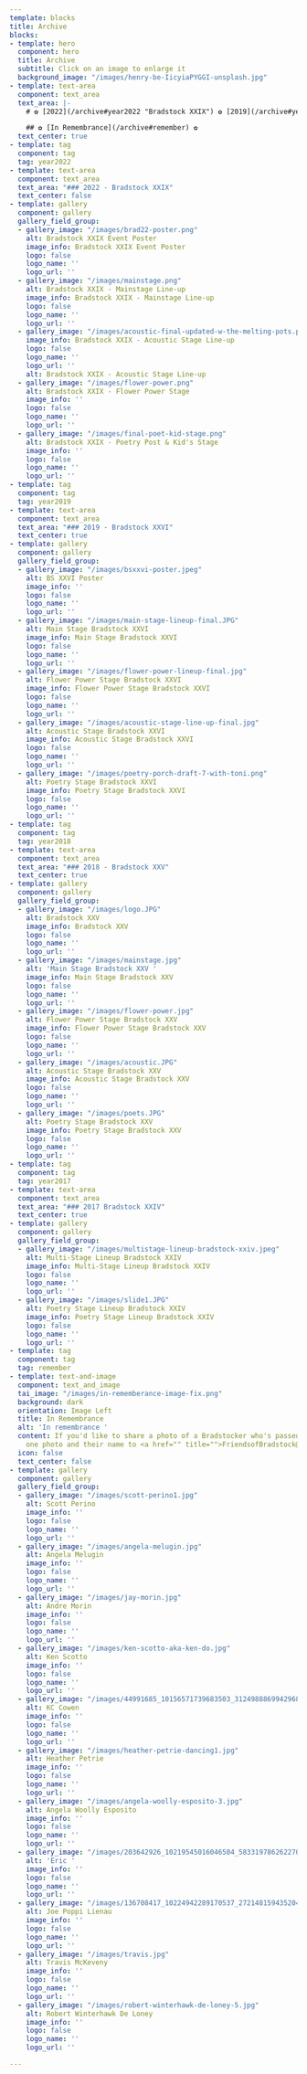 ```yaml
---
template: blocks
title: Archive
blocks:
- template: hero
  component: hero
  title: Archive
  subtitle: Click on an image to enlarge it
  background_image: "/images/henry-be-IicyiaPYGGI-unsplash.jpg"
- template: text-area
  component: text_area
  text_area: |-
    # ✿ [2022](/archive#year2022 "Bradstock XXIX") ✿ [2019](/archive#year2019 "Bradstock XXVI") ✿ [2018](/archive#year2018 "2018") ✿ [2017](/archive#year2017 "2017") ✿

    ## ✿ [In Remembrance](/archive#remember) ✿
  text_center: true
- template: tag
  component: tag
  tag: year2022
- template: text-area
  component: text_area
  text_area: "### 2022 - Bradstock XXIX"
  text_center: false
- template: gallery
  component: gallery
  gallery_field_group:
  - gallery_image: "/images/brad22-poster.png"
    alt: Bradstock XXIX Event Poster
    image_info: Bradstock XXIX Event Poster
    logo: false
    logo_name: ''
    logo_url: ''
  - gallery_image: "/images/mainstage.png"
    alt: Bradstock XXIX - Mainstage Line-up
    image_info: Bradstock XXIX - Mainstage Line-up
    logo: false
    logo_name: ''
    logo_url: ''
  - gallery_image: "/images/acoustic-final-updated-w-the-melting-pots.png"
    image_info: Bradstock XXIX - Acoustic Stage Line-up
    logo: false
    logo_name: ''
    logo_url: ''
    alt: Bradstock XXIX - Acoustic Stage Line-up
  - gallery_image: "/images/flower-power.png"
    alt: Bradstock XXIX - Flower Power Stage
    image_info: ''
    logo: false
    logo_name: ''
    logo_url: ''
  - gallery_image: "/images/final-poet-kid-stage.png"
    alt: Bradstock XXIX - Poetry Post & Kid's Stage
    image_info: ''
    logo: false
    logo_name: ''
    logo_url: ''
- template: tag
  component: tag
  tag: year2019
- template: text-area
  component: text_area
  text_area: "### 2019 - Bradstock XXVI"
  text_center: true
- template: gallery
  component: gallery
  gallery_field_group:
  - gallery_image: "/images/bsxxvi-poster.jpeg"
    alt: BS XXVI Poster
    image_info: ''
    logo: false
    logo_name: ''
    logo_url: ''
  - gallery_image: "/images/main-stage-lineup-final.JPG"
    alt: Main Stage Bradstock XXVI
    image_info: Main Stage Bradstock XXVI
    logo: false
    logo_name: ''
    logo_url: ''
  - gallery_image: "/images/flower-power-lineup-final.jpg"
    alt: Flower Power Stage Bradstock XXVI
    image_info: Flower Power Stage Bradstock XXVI
    logo: false
    logo_name: ''
    logo_url: ''
  - gallery_image: "/images/acoustic-stage-line-up-final.jpg"
    alt: Acoustic Stage Bradstock XXVI
    image_info: Acoustic Stage Bradstock XXVI
    logo: false
    logo_name: ''
    logo_url: ''
  - gallery_image: "/images/poetry-porch-draft-7-with-toni.png"
    alt: Poetry Stage Bradstock XXVI
    image_info: Poetry Stage Bradstock XXVI
    logo: false
    logo_name: ''
    logo_url: ''
- template: tag
  component: tag
  tag: year2018
- template: text-area
  component: text_area
  text_area: "### 2018 - Bradstock XXV"
  text_center: true
- template: gallery
  component: gallery
  gallery_field_group:
  - gallery_image: "/images/logo.JPG"
    alt: Bradstock XXV
    image_info: Bradstock XXV
    logo: false
    logo_name: ''
    logo_url: ''
  - gallery_image: "/images/mainstage.jpg"
    alt: 'Main Stage Bradstock XXV '
    image_info: Main Stage Bradstock XXV
    logo: false
    logo_name: ''
    logo_url: ''
  - gallery_image: "/images/flower-power.jpg"
    alt: Flower Power Stage Bradstock XXV
    image_info: Flower Power Stage Bradstock XXV
    logo: false
    logo_name: ''
    logo_url: ''
  - gallery_image: "/images/acoustic.JPG"
    alt: Acoustic Stage Bradstock XXV
    image_info: Acoustic Stage Bradstock XXV
    logo: false
    logo_name: ''
    logo_url: ''
  - gallery_image: "/images/poets.JPG"
    alt: Poetry Stage Bradstock XXV
    image_info: Poetry Stage Bradstock XXV
    logo: false
    logo_name: ''
    logo_url: ''
- template: tag
  component: tag
  tag: year2017
- template: text-area
  component: text_area
  text_area: "### 2017 Bradstock XXIV"
  text_center: true
- template: gallery
  component: gallery
  gallery_field_group:
  - gallery_image: "/images/multistage-lineup-bradstock-xxiv.jpeg"
    alt: Multi-Stage Lineup Bradstock XXIV
    image_info: Multi-Stage Lineup Bradstock XXIV
    logo: false
    logo_name: ''
    logo_url: ''
  - gallery_image: "/images/slide1.JPG"
    alt: Poetry Stage Lineup Bradstock XXIV
    image_info: Poetry Stage Lineup Bradstock XXIV
    logo: false
    logo_name: ''
    logo_url: ''
- template: tag
  component: tag
  tag: remember
- template: text-and-image
  component: text_and_image
  tai_image: "/images/in-rememberance-image-fix.png"
  background: dark
  orientation: Image Left
  title: In Remembrance
  alt: 'In remembrance '
  content: If you'd like to share a photo of a Bradstocker who's passed, please send
    one photo and their name to <a href="" title="">FriendsofBradstock@gmail.com</a>
  icon: false
  text_center: false
- template: gallery
  component: gallery
  gallery_field_group:
  - gallery_image: "/images/scott-perino1.jpg"
    alt: Scott Perino
    image_info: ''
    logo: false
    logo_name: ''
    logo_url: ''
  - gallery_image: "/images/angela-melugin.jpg"
    alt: Angela Melugin
    image_info: ''
    logo: false
    logo_name: ''
    logo_url: ''
  - gallery_image: "/images/jay-morin.jpg"
    alt: Andre Morin
    image_info: ''
    logo: false
    logo_name: ''
    logo_url: ''
  - gallery_image: "/images/ken-scotto-aka-ken-do.jpg"
    alt: Ken Scotto
    image_info: ''
    logo: false
    logo_name: ''
    logo_url: ''
  - gallery_image: "/images/44991685_10156571739683503_312498886994296832_n.jpg"
    alt: KC Cowen
    image_info: ''
    logo: false
    logo_name: ''
    logo_url: ''
  - gallery_image: "/images/heather-petrie-dancing1.jpg"
    alt: Heather Petrie
    image_info: ''
    logo: false
    logo_name: ''
    logo_url: ''
  - gallery_image: "/images/angela-woolly-esposito-3.jpg"
    alt: Angela Woolly Esposito
    image_info: ''
    logo: false
    logo_name: ''
    logo_url: ''
  - gallery_image: "/images/203642926_10219545016046504_5833197862622700564_n.jpg"
    alt: 'Eric '
    image_info: ''
    logo: false
    logo_name: ''
    logo_url: ''
  - gallery_image: "/images/136708417_10224942289170537_2721481594352044058_n.jpg"
    alt: Joe Poppi Lienau
    image_info: ''
    logo: false
    logo_name: ''
    logo_url: ''
  - gallery_image: "/images/travis.jpg"
    alt: Travis McKeveny
    image_info: ''
    logo: false
    logo_name: ''
    logo_url: ''
  - gallery_image: "/images/robert-winterhawk-de-loney-5.jpg"
    alt: Robert Winterhawk De Loney
    image_info: ''
    logo: false
    logo_name: ''
    logo_url: ''

---
```


